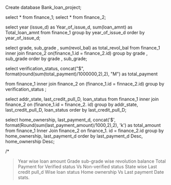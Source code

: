 Create database Bank_loan_project;

select * from finance_1;
select * from finance_2;

select year (issue_d) as Year_of_issue_d, sum(loan_amnt) as Total_loan_amnt
from finance_1
group by year_of_issue_d
order by year_of_issue_d;

select grade, sub_grade , sum(revol_bal) as total_revol_bal
from finance_1 inner join finance_2
on(finance_1.id = finance_2.id)
group by grade , sub_grade
order by grade , sub_grade;

select verification_status,
concat("$", format(round(sum(total_payment)/1000000,2),2), "M") as total_payment

from finance_1 inner join finance_2
on (finance_1.id = finnace_2.id)
group by verification_status ;

select addr_state, last_credit_pull_D, loan_status
from finance_1 inner join finance_2
on (finance_1.id = finance_2. id)
group by addr_state, last_credit_pull_D, loan_status
order by last_credit_pull_D;

select
home_ownership,
last_payment_d,
concat('$', format(Round(sum(last_payment_amount)/1000,2),2), 'k') as total_amount
from 
finance_1
Inner Join
 finance_2 on finance_1. id = finance_2.id
 group by
 home_ownership, last_payment_d
 order by
 last_payment_d Desc, home_ownership Desc;



/*
> Year wise loan amount
> Grade sub-grade wise revolution balance
> Total Payment for Verified status Vs Non-verified status
> State wise Last credit pull_d Wise loan status
> Home ownership Vs Last payment Date stats.
